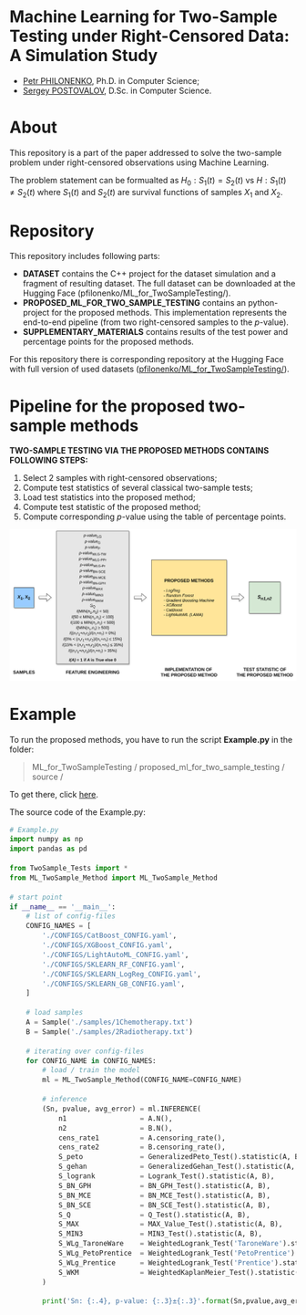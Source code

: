 # Machine Learning for Two-Sample Testing under Right-Censored Data: A Simulation Study
- [Petr PHILONENKO](https://orcid.org/0000-0002-6295-4470), Ph.D. in Computer Science;
- [Sergey POSTOVALOV](https://orcid.org/0000-0003-3718-1936), D.Sc. in Computer Science.

# About
This repository is a part of the paper addressed to solve the two-sample problem under right-censored observations using Machine Learning.

The problem statement can be formualted as $H_0: S_1(t) = S_2(t)$ vs $H: S_1(t) \neq S_2(t)$ where $S_1(t)$ and $S_2(t)$ are survival functions of samples $X_1$ and $X_2$.


# Repository
This repository includes following parts:
- **DATASET** contains the C++ project for the dataset simulation and a fragment of resulting dataset. The full dataset can be downloaded at the Hugging Face (pfilonenko/ML_for_TwoSampleTesting/).
- **PROPOSED_ML_FOR_TWO_SAMPLE_TESTING** contains an python-project for the proposed methods. This implementation represents the end-to-end pipeline (from two right-censored samples to the $p$-value).
- **SUPPLEMENTARY_MATERIALS** contains results of the test power and percentage points for the proposed methods.

For this repository there is corresponding repository at the Hugging Face with full version of used datasets ([pfilonenko/ML_for_TwoSampleTesting/](https://huggingface.co/datasets/pfilonenko/ML_for_TwoSampleTesting)).

# Pipeline for the proposed two-sample methods
**TWO-SAMPLE TESTING VIA THE PROPOSED METHODS CONTAINS FOLLOWING STEPS:**
1) Select 2 samples with right-censored observations;
2) Compute test statistics of several classical two-sample tests;
3) Load test statistics into the proposed method;
4) Compute test statistic of the proposed method;
5) Compute corresponding $p$-value using the table of percentage points.

![Pipeline of the proposed methods](https://github.com/pfilonenko/ML_for_TwoSampleTesting/blob/main/ML_flow.png)

# Example

To run the proposed methods, you have to run the script **Example.py** in the folder:
> ML_for_TwoSampleTesting / proposed_ml_for_two_sample_testing / source /

To get there, click [here](https://github.com/pfilonenko/ML_for_TwoSampleTesting/tree/main/proposed_ml_for_two_sample_testing/source).

The source code of the Example.py:
```python
# Example.py
import numpy as np
import pandas as pd

from TwoSample_Tests import *
from ML_TwoSample_Method import ML_TwoSample_Method

# start point
if __name__ == '__main__':
    # list of config-files
    CONFIG_NAMES = [
        './CONFIGS/CatBoost_CONFIG.yaml',
        './CONFIGS/XGBoost_CONFIG.yaml',
        './CONFIGS/LightAutoML_CONFIG.yaml',
        './CONFIGS/SKLEARN_RF_CONFIG.yaml',
        './CONFIGS/SKLEARN_LogReg_CONFIG.yaml',
        './CONFIGS/SKLEARN_GB_CONFIG.yaml',
    ]

    # load samples
    A = Sample('./samples/1Chemotherapy.txt')
    B = Sample('./samples/2Radiotherapy.txt')

    # iterating over config-files
    for CONFIG_NAME in CONFIG_NAMES:
        # load / train the model
        ml = ML_TwoSample_Method(CONFIG_NAME=CONFIG_NAME)

        # inference
        (Sn, pvalue, avg_error) = ml.INFERENCE(
            n1                  = A.N(),
            n2                  = B.N(),
            cens_rate1          = A.censoring_rate(),
            cens_rate2          = B.censoring_rate(),
            S_peto              = GeneralizedPeto_Test().statistic(A, B),
            S_gehan             = GeneralizedGehan_Test().statistic(A, B),
            S_logrank           = Logrank_Test().statistic(A, B),
            S_BN_GPH            = BN_GPH_Test().statistic(A, B),
            S_BN_MCE            = BN_MCE_Test().statistic(A, B),
            S_BN_SCE            = BN_SCE_Test().statistic(A, B),
            S_Q                 = Q_Test().statistic(A, B),
            S_MAX               = MAX_Value_Test().statistic(A, B),
            S_MIN3              = MIN3_Test().statistic(A, B),
            S_WLg_TaroneWare    = WeightedLogrank_Test('TaroneWare').statistic(A, B),
            S_WLg_PetoPrentice  = WeightedLogrank_Test('PetoPrentice').statistic(A, B),
            S_WLg_Prentice      = WeightedLogrank_Test('Prentice').statistic(A, B),
            S_WKM               = WeightedKaplanMeier_Test().statistic(A, B),
        )

        print('Sn: {:.4}, p-value: {:.3}±{:.3}'.format(Sn,pvalue,avg_error))
        
```
